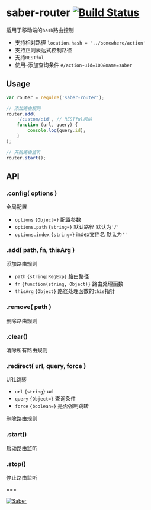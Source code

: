 # saber-router [![Build Status](https://travis-ci.org/ecomfe/saber-router.svg)](https://travis-ci.org/ecomfe/saber-router)

适用于移动端的`hash`路由控制

* 支持相对路径 `location.hash = '../somewhere/action'`
* 支持正则表达式控制路径
* 支持`RESTful`
* 使用`~`添加查询条件 `#/action~uid=100&name=saber`

## Usage

```javascript
var router = require('saber-router');

// 添加路由规则
router.add(
    '/custom/:id', // RESTful风格
    function (url, query) {
        console.log(query.id);
    }
);

// 开始路由监听
router.start();
```

## API

### .config( options )

全局配置

* `options` `{Object=}` 配置参数
* `options.path` `{string=}` 默认路径 默认为`'/'`
* `options.index` `{string=}` index文件名 默认为`''`

### .add( path, fn, thisArg )

添加路由规则

* `path` `{string|RegExp}` 路由路径
* `fn` `{function(string, Object)}` 路由处理函数
* `thisArg` `{Object}` 路径处理函数的`this`指针

### .remove( path )

删除路由规则

### .clear()

清除所有路由规则

### .redirect( url, query, force )

URL跳转

* `url` `{string}` url
* `query` `{Object=}` 查询条件
* `force` `{boolean=}` 是否强制跳转

删除路由规则

### .start()

启动路由监听

### .stop()

停止路由监听

===

[![Saber](https://f.cloud.github.com/assets/157338/1485433/aeb5c72a-4714-11e3-87ae-7ef8ae66e605.png)](http://ecomfe.github.io/saber/)

